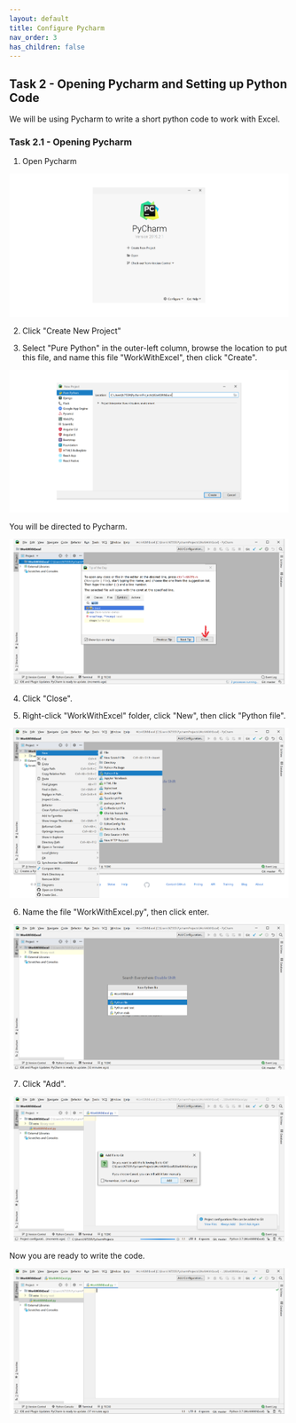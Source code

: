 ```yaml
---
layout: default
title: Configure Pycharm
nav_order: 3
has_children: false
---
```


## Task 2 - Opening Pycharm and Setting up Python Code

We will be using Pycharm to write a short python code to work with Excel.

### Task 2.1 - Opening Pycharm

1) Open Pycharm

![Open](https://github.com/Phil-CST-BCIT/Phil-Antony-docs/blob/gh-pages/assets/images/open-pycharm.png?raw=true "Open")

2) Click "Create New Project"

3) Select "Pure Python" in the outer-left column, browse the location to put this file, and name this file "WorkWithExcel", then click "Create".

![Browse](https://github.com/Phil-CST-BCIT/Phil-Antony-docs/blob/gh-pages/assets/images/browse-and-name.png?raw=true "Browse")

You will be directed to Pycharm.

![Directed](https://github.com/Phil-CST-BCIT/Phil-Antony-docs/blob/gh-pages/assets/images/direct.png?raw=true "Directed")

4) Click "Close".

5) Right-click "WorkWithExcel" folder, click "New", then click "Python file".

![Click](https://github.com/Phil-CST-BCIT/Phil-Antony-docs/blob/gh-pages/assets/images/some-click.png?raw=true "Click")

6) Name the file "WorkWithExcel.py", then click enter.

![Naming](https://github.com/Phil-CST-BCIT/Phil-Antony-docs/blob/gh-pages/assets/images/naming.png?raw=true "Naming")

7) Click "Add".

![Git](https://github.com/Phil-CST-BCIT/Phil-Antony-docs/blob/gh-pages/assets/images/add-to-git.png?raw=true "Git")

Now you are ready to write the code.

![Blank](https://github.com/Phil-CST-BCIT/Phil-Antony-docs/blob/gh-pages/assets/images/blank.png?raw=true "Blank")
